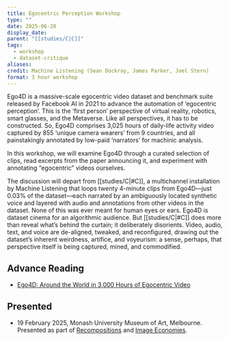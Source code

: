 ```yaml
---
title: Egocentric Perception Workshop
type: ""
date: 2025-06-20
display_date: 
parent: "[[studies/C|C]]"
tags:
  - workshop
  - dataset-critique
aliases: 
credit: Machine Listening (Sean Dockray, James Parker, Joel Stern)
format: 3 hour workshop
---
```

Ego4D is a massive-scale egocentric video dataset and benchmark suite released by Facebook AI in 2021 to advance the automation of ‘egocentric perception’. This is the ‘first person’ perspective of virtual reality, robotics, smart glasses, and the Metaverse. Like all perspectives, it has to be constructed. So, Ego4D comprises 3,025 hours of daily-life activity video captured by 855 ‘unique camera wearers’ from 9 countries, and all painstakingly annotated by low-paid ‘narrators’ for machinic analysis.

In this workshop, we will examine Ego4D through a curated selection of clips, read excerpts from the paper announcing it, and experiment with annotating “egocentric” videos ourselves.

The discussion will depart from [[studies/C|#C]], a multichannel installation by Machine Listening that loops twenty 4-minute clips from Ego4D—just 0.03% of the dataset—each narrated by an ambiguously located synthetic voice and layered with audio and annotations from other videos in the dataset. None of this was ever meant for human eyes or ears. Ego4D is dataset cinema for an algorithmic audience. But [[studies/C|#C]] does more than reveal what’s behind the curtain; it deliberately disorients. Video, audio, text, and voice are de-aligned, tweaked, and reconfigured, drawing out the dataset’s inherent weirdness, artifice, and voyeurism: a sense, perhaps, that perspective itself is being captured, mined, and commodified.

## Advance Reading

- [Ego4D: Around the World in 3,000 Hours of Egocentric Video](https://scontent.fmel16-1.fna.fbcdn.net/v/t39.8562-6/10000000_847983305881306_7509059106343724260_n.pdf?_nc_cat=104&ccb=1-7&_nc_sid=b8d81d&_nc_ohc=zxYXIrNlN4sQ7kNvgFj36w7&_nc_oc=Adhvkf0xvU3j9GtKpZwxsF6jtfXKfOF8XupjtP1WGmm598df09IR9iF95Ly2-8ZX9TM&_nc_zt=14&_nc_ht=scontent.fmel16-1.fna&_nc_gid=AbBWPG6I2BblolipkUOWP8E&oh=00_AYAqM08qTkA5xStSfX_DICG2-DFwZ0wr32WtC3jEJRMNoQ&oe=67A8AC90)

## Presented
- 19 February 2025, Monash University Museum of Art, Melbourne. Presented as part of [Recompositions](https://westspace.org.au/program/recompositions) and [Image Economies](https://www.monash.edu/muma/exhibitions/upcoming/upcoming-placeholder/image-economies).